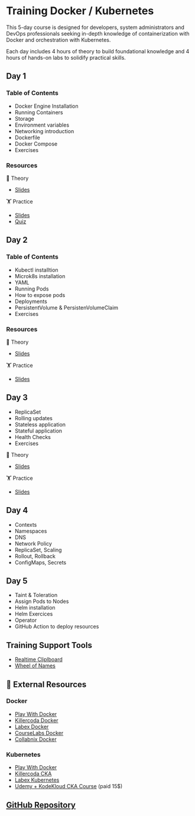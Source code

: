 # Training Docker / Kubernetes

This 5-day course is designed for developers, system administrators and DevOps professionals seeking in-depth knowledge of containerization with Docker and orchestration with Kubernetes. 

Each day includes 4 hours of theory to build foundational knowledge and 4 hours of hands-on labs to solidify practical skills.

## Day 1 

### Table of Contents

- Docker Engine Installation
- Running Containers
- Storage
- Environment variables
- Networking introduction
- Dockerfile
- Docker Compose
- Exercises

### Resources

📖 Theory
  - [Slides](https://docs.google.com/presentation/d/1QVfNDESdg1pPEGwK64E6_-YGfHz7Y7J0/edit?usp=drive_link&ouid=112647801962843308202&rtpof=true&sd=true) 


🏋️ Practice
  - [Slides](https://docs.google.com/presentation/d/1J9z8gfgNyoDTp7htiFGrJJ2ahXTVRsAJ/edit?usp=sharing&ouid=112647801962843308202&rtpof=true&sd=true)
  - [Quiz](./quiz/docker-questions.md)

## Day 2

### Table of Contents

- Kubectl installtion
- Microk8s installation
- YAML 
- Running Pods
- How to expose pods
- Deployments
- PersistentVolume & PersistenVolumeClaim
- Exercises

### Resources

📖 Theory
  - [Slides](https://docs.google.com/presentation/d/18NNoLjxf5CnN0lFF3xj8rvppkeXmqvfr/edit?usp=sharing&ouid=112647801962843308202&rtpof=true&sd=true) 

🏋️ Practice
  - [Slides](https://docs.google.com/presentation/d/17eAgouUO88xqPBs89GxQv6kmpyCLprmP/edit?usp=sharing&ouid=112647801962843308202&rtpof=true&sd=true)

## Day 3

- ReplicaSet
- Rolling updates
- Stateless application
- Stateful application
- Health Checks
- Exercises

📖 Theory
  - [Slides](https://docs.google.com/presentation/d/10GPGiEE7W0e6iNZEptvz8amUAY6yWFlQ/edit?usp=sharing&ouid=112647801962843308202&rtpof=true&sd=true) 

🏋️ Practice
  - [Slides](https://docs.google.com/presentation/d/1mSx3Y339BcKDmPWO0LAlKfprta04Cz_b/edit?usp=sharing&ouid=112647801962843308202&rtpof=true&sd=true)

## Day 4

- Contexts
- Namespaces
- DNS
- Network Policy
- ReplicaSet, Scaling
- Rollout, Rollback
- ConfigMaps, Secrets


## Day 5

- Taint & Toleration
- Assign Pods to Nodes
- Helm installation
- Helm Exercices
- Operator
- GitHub Action to deploy resources

## Training Support Tools

- [Realtime Cliplboard](https://clipboard.strebel.xyz/training-k8s)
- [Wheel of Names](https://wheelofnames.com/)


## 🔗 External Resources

### Docker

- [Play With Docker](https://labs.play-with-docker.com/)
- [Killercoda Docker](https://killercoda.com/docker)
- [Labex Docker](https://labex.io/skilltrees/docker)
- [CourseLabs Docker](https://docker.courselabs.co/)
- [Collabnix Docker](https://dockerlabs.collabnix.com/)

### Kubernetes

- [Play With Docker](https://labs.play-with-k8s.com/)
- [Killercoda CKA](https://killercoda.com/cka)
- [Labex Kubernetes](https://labex.io/skilltrees/kubernetes)
- [Udemy + KodeKloud CKA Course](https://www.udemy.com/course/certified-kubernetes-administrator-with-practice-tests/?couponCode=ACCAGE0923) (paid 15$)


## [GitHub Repository](https://github.com/neiroc/training-k8s)